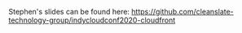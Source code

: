 Stephen's slides can be found here:
https://github.com/cleanslate-technology-group/indycloudconf2020-cloudfront
